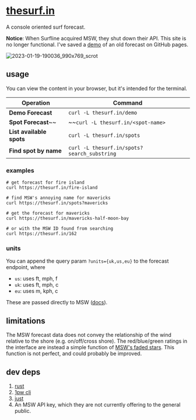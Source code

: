 # [thesurf.in](https://samtay.github.io/thesurf.in)

A console oriented surf forecast.

**Notice**: When Surfline acquired MSW, they shut down their API. This site is
no longer functional. I've saved a [demo](https://samtay.github.io/thesurf.in/demo) of an old
forecast on GitHub pages.

![2023-01-19-190036_990x769_scrot](https://user-images.githubusercontent.com/7246591/213608811-13cbe3b5-9d1c-44eb-a700-73d4be15c3de.png)

## usage
You can view the content in your browser, but it's intended for the terminal.

|Operation|Command|
|---|---|
|**Demo Forecast**|`curl -L thesurf.in/demo`|
|**Spot Forecast**~~|~~`curl -L thesurf.in/<spot-name>`|
|**List available spots**|`curl -L thesurf.in/spots`|
|**Find spot by name**|`curl -L thesurf.in/spots?search_substring`|

### examples

```shell
# get forecast for fire island
curl https://thesurf.in/fire-island

# find MSW's annoying name for mavericks
curl https://thesurf.in/spots?mavericks

# get the forecast for mavericks
curl https://thesurf.in/mavericks-half-moon-bay

# or with the MSW ID found from searching
curl https://thesurf.in/162
```

### units
You can append the query param `?units={uk,us,eu}` to the forecast endpoint, where

- `us`: uses ft, mph, f
- `uk`: uses ft, mph, c
- `eu`: uses m, kph, c

These are passed directly to MSW
([docs](https://magicseaweed.com/docs/developers/59/units-of-measurement/9911/)).

## limitations

The MSW forecast data does not convey the relationship of the wind relative to
the shore (e.g. on/off/cross shore). The red/blue/green ratings in the interface
are instead a simple function of [MSW's faded
stars](https://magicseaweed.com/help/forecast-table/star-rating). This function
is not perfect, and could probably be improved.

## dev deps
1. [rust](https://rustup.rs/)
2. [1pw cli](https://developer.1password.com/docs/cli/get-started#install)
3. [just](https://github.com/casey/just#installation)
4. An MSW API key, which they are not currently offering to the general public.
